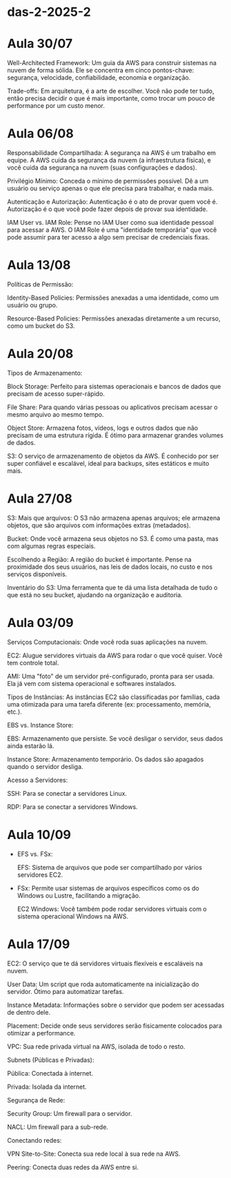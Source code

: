 # das-2-2025-2


# Aula 30/07

Well-Architected Framework: Um guia da AWS para construir sistemas na nuvem de forma sólida. Ele se concentra em cinco pontos-chave: segurança, velocidade, confiabilidade, economia e organização.

Trade-offs: Em arquitetura, é a arte de escolher. Você não pode ter tudo, então precisa decidir o que é mais importante, como trocar um pouco de performance por um custo menor.


# Aula 06/08

Responsabilidade Compartilhada: A segurança na AWS é um trabalho em equipe. A AWS cuida da segurança da nuvem (a infraestrutura física), e você cuida da segurança na nuvem (suas configurações e dados).

Privilégio Mínimo: Conceda o mínimo de permissões possível. Dê a um usuário ou serviço apenas o que ele precisa para trabalhar, e nada mais.

Autenticação e Autorização: Autenticação é o ato de provar quem você é. Autorização é o que você pode fazer depois de provar sua identidade.

IAM User vs. IAM Role: Pense no IAM User como sua identidade pessoal para acessar a AWS. O IAM Role é uma "identidade temporária" que você pode assumir para ter acesso a algo sem precisar de credenciais fixas.


# Aula 13/08

Políticas de Permissão:

Identity-Based Policies: Permissões anexadas a uma identidade, como um usuário ou grupo.

Resource-Based Policies: Permissões anexadas diretamente a um recurso, como um bucket do S3.


# Aula 20/08

Tipos de Armazenamento:

Block Storage: Perfeito para sistemas operacionais e bancos de dados que precisam de acesso super-rápido.

File Share: Para quando várias pessoas ou aplicativos precisam acessar o mesmo arquivo ao mesmo tempo.

Object Store: Armazena fotos, vídeos, logs e outros dados que não precisam de uma estrutura rígida. É ótimo para armazenar grandes volumes de dados.

S3: O serviço de armazenamento de objetos da AWS. É conhecido por ser super confiável e escalável, ideal para backups, sites estáticos e muito mais.


# Aula 27/08

S3: Mais que arquivos: O S3 não armazena apenas arquivos; ele armazena objetos, que são arquivos com informações extras (metadados).

Bucket: Onde você armazena seus objetos no S3. É como uma pasta, mas com algumas regras especiais.

Escolhendo a Região: A região do bucket é importante. Pense na proximidade dos seus usuários, nas leis de dados locais, no custo e nos serviços disponíveis.

Inventário do S3: Uma ferramenta que te dá uma lista detalhada de tudo o que está no seu bucket, ajudando na organização e auditoria.


# Aula 03/09

Serviços Computacionais: Onde você roda suas aplicações na nuvem.

EC2: Alugue servidores virtuais da AWS para rodar o que você quiser. Você tem controle total.

AMI: Uma "foto" de um servidor pré-configurado, pronta para ser usada. Ela já vem com sistema operacional e softwares instalados.

Tipos de Instâncias: As instâncias EC2 são classificadas por famílias, cada uma otimizada para uma tarefa diferente (ex: processamento, memória, etc.).

EBS vs. Instance Store:

EBS: Armazenamento que persiste. Se você desligar o servidor, seus dados ainda estarão lá.

Instance Store: Armazenamento temporário. Os dados são apagados quando o servidor desliga.

Acesso a Servidores:

SSH: Para se conectar a servidores Linux.

RDP: Para se conectar a servidores Windows.


# Aula 10/09

- EFS vs. FSx:

  EFS: Sistema de arquivos que pode ser compartilhado por vários servidores EC2.

- FSx: Permite usar sistemas de arquivos específicos como os do Windows ou Lustre, facilitando a migração.

  EC2 Windows: Você também pode rodar servidores virtuais com o sistema operacional Windows na AWS.


# Aula 17/09

EC2: O serviço que te dá servidores virtuais flexíveis e escaláveis na nuvem.

User Data: Um script que roda automaticamente na inicialização do servidor. Ótimo para automatizar tarefas.

Instance Metadata: Informações sobre o servidor que podem ser acessadas de dentro dele.

Placement: Decide onde seus servidores serão fisicamente colocados para otimizar a performance.

VPC: Sua rede privada virtual na AWS, isolada de todo o resto.

Subnets (Públicas e Privadas):

Pública: Conectada à internet.

Privada: Isolada da internet.

Segurança de Rede:

Security Group: Um firewall para o servidor.

NACL: Um firewall para a sub-rede.

Conectando redes:

VPN Site-to-Site: Conecta sua rede local à sua rede na AWS.

Peering: Conecta duas redes da AWS entre si.
